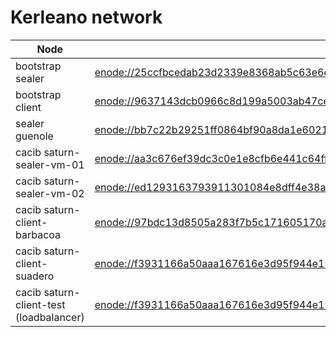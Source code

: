 # Kerleano network
| Node | enode | http rpc | ws rpc |
|------|-------|----------|--------|
| bootstrap sealer | <enode://25ccfbcedab23d2339e8368ab5c63e6e407776568b804c472cb69a82be438e09100d1bba773d213b0b2206f778d97500ba6009f86d5fb21fe1a94d390b1d5472@20.216.170.72:30303> | N/A | N/A |
| bootstrap client | <enode://9637143dcb0966c8d199a5003ab47ce16ed74aa2db8151bd291759c28da10b76dad2c8a8d447c2a14df0f3f80992aea043a8a207c735c308fa1d9c7a0e9ad815@20.199.108.123:30303> | <http://20.199.108.123:8545> | <ws://20.199.108.123:8546> |
| sealer guenole | <enode://bb7c22b29251ff0864bf90a8da1e602133f25145c4f89144d511de04832e35c11eff11e02a7afea8f2aa196a68cb22b2508ff1db521d750a357b267bc3103781@20.216.129.27:30303> | N/A | N/A |
| cacib saturn-sealer-vm-01 |  <enode://aa3c676ef39dc3c0e1e8cfb6e441c64ffa1150b1645df9f13ad4187a045888d7376daf330ebfde06582656144afd27ef5c093c7566e0b9d6b8f7f74796f0aaf1@20.199.119.75:30303> | N/A | N/A |
| cacib saturn-sealer-vm-02 |  <enode://ed1293163793911301084e8dff4e38ab4b3942bf163a0c16f8dd392a363891c7fe37db321d6f0a841d1ad39db323d41eb0a229cbba5d339a7c535ae08194bce5@20.199.119.71:30303> | N/A | N/A |
| cacib saturn-client-barbacoa |  <enode://97bdc13d8505a283f7b5c171605170a9bfdd4dfb3979c78011d0640b0e0e4b276cbc5045d06411c185aa1a5d66f8b893d31c96db892addca1e578a9633974790@20.111.37.83:30303> | <https://cacib-barbacoa-test.francecentral.cloudapp.azure.com> | <wss://cacib-barbacoa-test.francecentral.cloudapp.azure.com:9443> |
| cacib saturn-client-suadero |  <enode://f3931166a50aaa167616e3d95f944e193504a6cac6ad40468e8280e67a851c865ed8b36cccf78ffe0813f024a73cbd95e3d66714130b32ec72f956301397c0d4@20.216.152.137:30303> | <https://cacib-suadero-test.francecentral.cloudapp.azure.com> | <wss://cacib-suadero-test.francecentral.cloudapp.azure.com:9443> |
| cacib saturn-client-test (loadbalancer) |  <enode://f3931166a50aaa167616e3d95f944e193504a6cac6ad40468e8280e67a851c865ed8b36cccf78ffe0813f024a73cbd95e3d66714130b32ec72f956301397c0d4@20.199.104.114:30303> | <https://cacib-saturn-test.francecentral.cloudapp.azure.com> | <wss://cacib-saturn-test.francecentral.cloudapp.azure.com:9443> |
